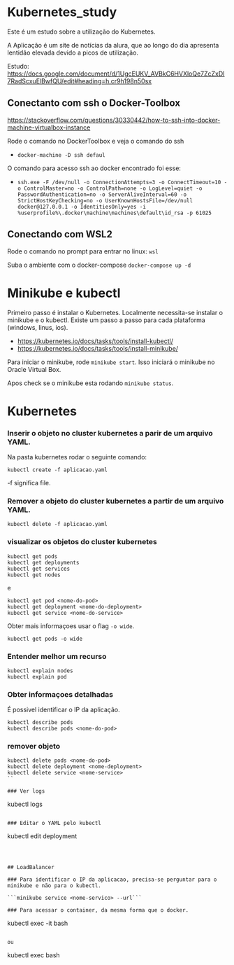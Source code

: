 # Kubernetes_study

Este é um estudo sobre a utilização do Kubernetes.

A Aplicação é um site de notícias da alura, que ao longo do dia apresenta lentidão elevada devido a picos de utilização.

Estudo: https://docs.google.com/document/d/1UgcEUKV_AVBkC6HVXloQe7ZcZxDI7RadScxuElBwfQU/edit#heading=h.cr9h198n50sx

## Conectanto com ssh o Docker-Toolbox
https://stackoverflow.com/questions/30330442/how-to-ssh-into-docker-machine-virtualbox-instance

Rode o comando no DockerToolbox e veja o comando do ssh

- ```docker-machine -D ssh defaul```

O comando para acesso ssh ao docker encontrado foi esse:

- ```ssh.exe -F /dev/null -o ConnectionAttempts=3 -o ConnectTimeout=10 -o ControlMaster=no -o ControlPath=none -o LogLevel=quiet -o PasswordAuthentication=no -o ServerAliveInterval=60 -o StrictHostKeyChecking=no -o UserKnownHostsFile=/dev/null docker@127.0.0.1 -o IdentitiesOnly=yes -i %userprofile%\.docker\machine\machines\default\id_rsa -p 61025```

## Conectando com WSL2

Rode o comando no prompt para entrar no linux: ```wsl```

Suba o ambiente com o docker-compose ```docker-compose up -d```

# Minikube e kubectl

Primeiro passo é instalar o Kubernetes. Localmente necessita-se instalar o minikube e o kubectl. Existe um passo a passo para cada plataforma (windows, linus, ios).
- https://kubernetes.io/docs/tasks/tools/install-kubectl/
- https://kubernetes.io/docs/tasks/tools/install-minikube/


Para iniciar o minikube, rode ```minikube start```. Isso iniciará o minikube no Oracle Virtual Box.

Apos check se o minikube esta rodando ```minikube status```.

# Kubernetes

### Inserir o objeto no cluster kubernetes a parir de um arquivo YAML.
Na pasta kubernetes rodar o seguinte comando: 

```kubectl create -f aplicacao.yaml```

-f significa file.

### Remover a objeto do cluster kubernetes a partir de um arquivo YAML.

```kubectl delete -f aplicacao.yaml```

### visualizar os objetos do cluster kubernetes

```
kubectl get pods
kubectl get deployments
kubectl get services
kubectl get nodes
```
e
```
kubectl get pod <nome-do-pod>
kubectl get deployment <nome-do-deployment>
kubectl get service <nome-do-service>
```
Obter mais informaçoes usar o flag ```-o wide```.
```
kubectl get pods -o wide
```

### Entender melhor um recurso
```
kubectl explain nodes
kubectl explain pod
```

### Obter informaçoes detalhadas

É possivel identificar o IP da aplicação.

```
kubectl describe pods
kubectl describe pods <nome-do-pod>
```

### remover objeto

```
kubectl delete pods <nome-do-pod>
kubectl delete deployment <nome-deployment>
kubectl delete service <nome-service>
``

### Ver logs
```
kubectl logs <nome-do-pod>
```

### Editar o YAML pelo kubectl

```
kubectl edit deployment <nome-deployment>
```



## LoadBalancer

### Para identificar o IP da aplicacao, precisa-se perguntar para o minikube e não para o kubectl.

```minikube service <nome-servico> --url```

### Para acessar o container, da mesma forma que o docker.
```
kubectl exec -it <nome-do-pod> bash
```

ou
```
kubectl exec <nome-do-pod> bash
```